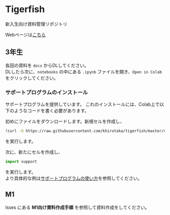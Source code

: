 # Tigerfish
新入生向け資料管理リポジトリ

Webページは[こちら](https://khirotaka.github.io/tigerfish/)


## 3年生
各回の資料を `docs` からDLしてください。  
DLしたら次に、`notebooks` の中にある `.ipynb` ファイルを開き、`Open in Colab` をクリックしてください。

### サポートプログラムのインストール
サポートプログラムを提供しています。
これのインストールには、Colab上で以下のようなコードを書く必要があります。

初めにファイルをダウンロードします。新規セルを作成し、

```sh
!curl -O https://raw.githubusercontent.com/khirotaka/tigerfish/master/utils/support.py
```

を実行します。

次に、新たにセルを作成し、

```python
import support
```

を実行します。  
より具体的な例は[サポートプログラムの使い方](utils/サポートプラグラムの使い方.ipynb)を参照してください。

## M1
Isses にある **M1向け資料作成手順** を参照して資料作成をしてください。

